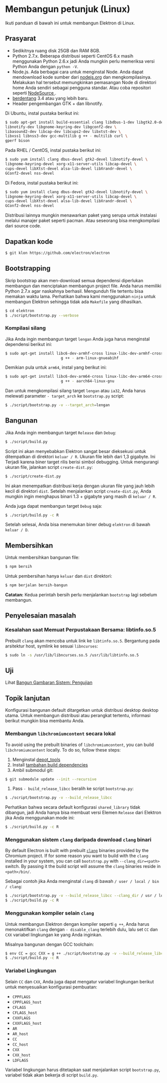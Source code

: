 # Membangun petunjuk (Linux)

Ikuti panduan di bawah ini untuk membangun Elektron di Linux.

## Prasyarat

* Sedikitnya ruang disk 25GB dan RAM 8GB.
* Python 2.7.x. Beberapa distribusi seperti CentOS 6.x masih menggunakan Python 2.6.x jadi Anda mungkin perlu memeriksa versi Python Anda dengan ` python -V `.
* Node.js. Ada berbagai cara untuk menginstal Node. Anda dapat mendownload kode sumber dari [nodejs.org](https://nodejs.org) dan mengkompilasinya. Melakukan hal tersebut memungkinkan pemasangan Node di direktori home Anda sendiri sebagai pengguna standar. Atau coba repositori seperti [ NodeSource ](https://nodesource.com/blog/nodejs-v012-iojs-and-the-nodesource-linux-repositories).
* [berdentang](https://clang.llvm.org/get_started.html) 3.4 atau yang lebih baru.
* Header pengembangan GTK + dan libnotify.

Di Ubuntu, instal pustaka berikut ini:

```sh
$ sudo apt-get install build-essential clang libdbus-1-dev libgtk2.0-dev \ 
libnotify-dev libgnome-keyring-dev libgconf2-dev \
libasound2-dev libcap-dev libcups2-dev libxtst-dev \
libxss1 libnss3-dev gcc-multilib g ++ - multilib curl \
gperf bison
```

Pada RHEL / CentOS, instal pustaka berikut ini:

```sh
$ sudo yum install clang dbus-devel gtk2-devel libnotify-devel \
libgnome-keyring-devel xorg-x11-server-utils libcap-devel \
cups-devel libXtst-devel alsa-lib-devel libXrandr-devel \
GConf2-devel nss-devel
```

Di Fedora, instal pustaka berikut ini:

```sh
$ sudo yum install clang dbus-devel gtk2-devel libnotify-devel \
libgnome-keyring-devel xorg-x11-server-utils libcap-devel \
cups-devel libXtst-devel alsa-lib-devel libXrandr-devel \
GConf2-devel nss-devel
```

Distribusi lainnya mungkin menawarkan paket yang serupa untuk instalasi melalui manajer paket seperti pacman. Atau seseorang bisa mengkompilasi dari source code.

## Dapatkan kode

```sh
$ git klon https://github.com/electron/electron
```

## Bootstrapping

Skrip bootstrap akan men-download semua dependensi diperlukan membangun dan menciptakan membangun project file. Anda harus memiliki Python 2.7.x agar naskahnya berhasil. Mengunduh file tertentu bisa memakan waktu lama. Perhatikan bahwa kami menggunakan ` ninja ` untuk membangun Elektron sehingga tidak ada ` Makefile ` yang dihasilkan.

```sh
$ cd elektron
$ ./script/bootstrap.py --verbose
```

### Kompilasi silang

Jika Anda ingin membangun target ` lengan ` Anda juga harus menginstal dependensi berikut ini:

```sh
$ sudo apt-get install libc6-dev-armhf-cross linux-libc-dev-armhf-cross \
                         g ++ - arm-linux-gnueabihf
```

Demikian pula untuk ` arm64 `, instal yang berikut ini:

```sh
$ sudo apt-get install libc6-dev-arm64-cross linux-libc-dev-arm64-cross \
                         g ++ - aarch64-linux-gnu
```

Dan untuk mengkompilasi silang target ` lengan ` atau ` ia32 `, Anda harus melewati parameter ` - target_arch ` ke ` bootstrap.py ` script:

```sh
$ ./script/bootstrap.py -v --target_arch=lengan
```

## Bangunan

Jika Anda ingin membangun target ` Release ` dan ` Debug `:

```sh
$ ./script/build.py
```

Script ini akan menyebabkan Elektron sangat besar dieksekusi untuk ditempatkan di direktori ` keluar / R `. Ukuran file lebih dari 1,3 gigabyte. Ini Terjadi karena biner target rilis berisi simbol debugging. Untuk mengurangi ukuran file, jalankan script ` create-dist.py `:

```sh
$ ./script/create-dist.py
```

Ini akan menempatkan distribusi kerja dengan ukuran file yang jauh lebih kecil di direktori ` dist `. Setelah menjalankan script ` create-dist.py `, Anda mungkin ingin menghapus binari 1.3 + gigabyte yang masih di ` keluar / R `.

Anda juga dapat membangun target ` Debug ` saja:

```sh
$ ./script/build.py -c R
```

Setelah selesai, Anda bisa menemukan biner debug ` elektron ` di bawah ` keluar / D `.

## Membersihkan

Untuk membersihkan bangunan file:

```sh
$ npm bersih
```

Untuk pembersihan hanya `keluar` dan `dist` direktori:

```sh
$ npm berjalan bersih-bangun
```

**Catatan:** Kedua perintah bersih perlu menjalankan `bootstrap` lagi sebelum membangun.

## Penyelesaian masalah

### Kesalahan saat Memuat Perpustakaan Bersama: libtinfo.so.5

Prebuilt ` clang ` akan mencoba untuk link ke ` libtinfo.so.5 `. Bergantung pada arsitektur host, symlink ke sesuai ` libncurses `:

```sh
$ sudo ln -s /usr/lib/libncurses.so.5 /usr/lib/libtinfo.so.5
```

## Uji

Lihat [Bangun Gambaran Sistem: Pengujian](build-system-overview.md#tests)

## Topik lanjutan

Konfigurasi bangunan default ditargetkan untuk distribusi desktop desktop utama. Untuk membangun distribusi atau perangkat tertentu, informasi berikut mungkin bisa membantu Anda.

### Membangun ` libchromiumcontent ` secara lokal

To avoid using the prebuilt binaries of `libchromiumcontent`, you can build `libchromiumcontent` locally. To do so, follow these steps:

1. Menginstal [depot_tools](https://chromium.googlesource.com/chromium/src/+/master/docs/linux_build_instructions.md#Install)
2. Install [ tambahan build dependencies ](https://chromium.googlesource.com/chromium/src/+/master/docs/linux_build_instructions.md#Install-additional-build-dependencies)
3. Ambil submodul git:

```sh
$ git submodule update --init --recursive
```

1. Pass ` - build_release_libcc ` beralih ke script ` bootstrap.py `:

```sh
$ ./script/bootstrap.py -v --build_release_libcc
```

Perhatikan bahwa secara default konfigurasi ` shared_library ` tidak dibangun, jadi Anda hanya bisa membuat versi Elemen ` Release ` dari Elektron jika Anda menggunakan mode ini:

```sh
$ ./script/build.py -c R
```

### Menggunakan sistem ` clang ` daripada download ` clang ` binari

By default Electron is built with prebuilt [`clang`](https://clang.llvm.org/get_started.html) binaries provided by the Chromium project. If for some reason you want to build with the `clang` installed in your system, you can call `bootstrap.py` with `--clang_dir=<path>` switch. By passing it the build script will assume the `clang` binaries reside in `<path>/bin/`.

Sebagai contoh jika Anda menginstal ` clang ` di bawah ` / user / local / bin / clang `:

```sh
$ ./script/bootstrap.py -v --build_release_libcc --clang_dir / usr / local
$ ./script/build.py -c R
```

### Menggunakan kompiler selain ` clang `

Untuk membangun Elektron dengan kompiler seperti ` g ++ `, Anda harus menonaktifkan ` clang ` dengan ` - disable_clang ` terlebih dulu, lalu set ` CC ` dan ` CXX ` variabel lingkungan ke yang Anda inginkan.

Misalnya bangunan dengan GCC toolchain:

```sh
$ env CC = gcc CXX = g ++ ./script/bootstrap.py -v --build_release_libcc --disable_clang 
$ ./script/build.py -c R
```

### Variabel Lingkungan

Selain ` CC ` dan ` CXX `, Anda juga dapat mengatur variabel lingkungan berikut untuk menyesuaikan konfigurasi pembuatan:

* `CPPFLAGS`
* `CPPFLAGS_host`
* `CFLAGS`
* `CFLAGS_host`
* `CXXFLAGS`
* `CXXFLAGS_host`
* `AR`
* `AR_host`
* `CC`
* `CC_host`
* `CXX`
* `CXX_host`
* `LDFLAGS`

Variabel lingkungan harus ditetapkan saat menjalankan script ` bootstrap.py `, variabel tidak akan bekerja di script ` build.py `.